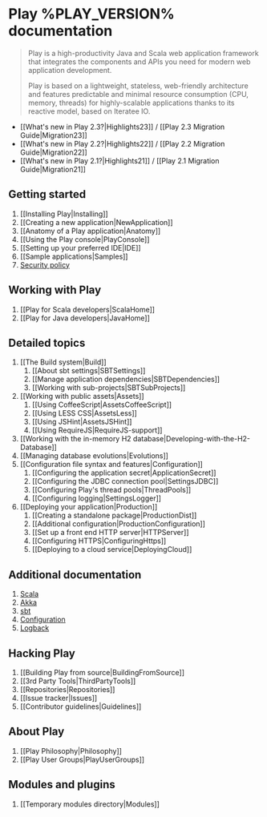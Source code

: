 <!--- Copyright (C) 2009-2013 Typesafe Inc. <http://www.typesafe.com> -->
# Play %PLAY_VERSION% documentation

> Play is a high-productivity Java and Scala web application framework that integrates the components and APIs you need for modern web application development. 
>
> Play is based on a lightweight, stateless, web-friendly architecture and features predictable and minimal resource consumption (CPU, memory, threads) for highly-scalable applications thanks to its reactive model, based on Iteratee IO.

- [[What's new in Play 2.3?|Highlights23]] / [[Play 2.3 Migration Guide|Migration23]]
- [[What's new in Play 2.2?|Highlights22]] / [[Play 2.2 Migration Guide|Migration22]]
- [[What's new in Play 2.1?|Highlights21]] / [[Play 2.1 Migration Guide|Migration21]]

## Getting started

1. [[Installing Play|Installing]]
1. [[Creating a new application|NewApplication]]
1. [[Anatomy of a Play application|Anatomy]]
1. [[Using the Play console|PlayConsole]]
1. [[Setting up your preferred IDE|IDE]]
1. [[Sample applications|Samples]]
1. [Security policy](http://www.playframework.com/code/security)

## Working with Play

1. [[Play for Scala developers|ScalaHome]]
1. [[Play for Java developers|JavaHome]]

## Detailed topics

1. [[The Build system|Build]]
    1. [[About sbt settings|SBTSettings]]
    1. [[Manage application dependencies|SBTDependencies]]
    1. [[Working with sub-projects|SBTSubProjects]]
1. [[Working with public assets|Assets]]
    1. [[Using CoffeeScript|AssetsCoffeeScript]]
    1. [[Using LESS CSS|AssetsLess]]
    1. [[Using JSHint|AssetsJSHint]]
    1. [[Using RequireJS|RequireJS-support]]
1. [[Working with the in-memory H2 database|Developing-with-the-H2-Database]]
1. [[Managing database evolutions|Evolutions]]
1. [[Configuration file syntax and features|Configuration]]
    1. [[Configuring the application secret|ApplicationSecret]]
    1. [[Configuring the JDBC connection pool|SettingsJDBC]]
    1. [[Configuring Play's thread pools|ThreadPools]]
    1. [[Configuring logging|SettingsLogger]]
1. [[Deploying your application|Production]]
    1. [[Creating a standalone package|ProductionDist]]
    1. [[Additional configuration|ProductionConfiguration]]
    1. [[Set up a front end HTTP server|HTTPServer]]
    1. [[Configuring HTTPS|ConfiguringHttps]]
    1. [[Deploying to a cloud service|DeployingCloud]]

## Additional documentation

1. [Scala](http://docs.scala-lang.org/)
1. [Akka](http://akka.io/docs/)
1. [sbt](http://www.scala-sbt.org/learn.html)
1. [Configuration](https://github.com/typesafehub/config)
1. [Logback](http://logback.qos.ch/documentation.html)

## Hacking Play

1. [[Building Play from source|BuildingFromSource]]
1. [[3rd Party Tools|ThirdPartyTools]]
1. [[Repositories|Repositories]]
1. [[Issue tracker|Issues]]
1. [[Contributor guidelines|Guidelines]]

## About Play

1. [[Play Philosophy|Philosophy]]
1. [[Play User Groups|PlayUserGroups]]

## Modules and plugins

1. [[Temporary modules directory|Modules]]

